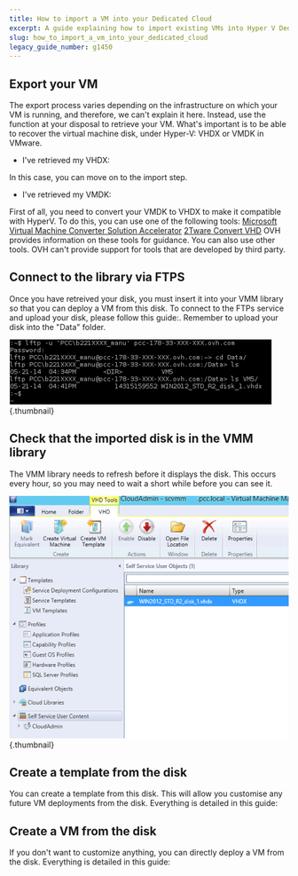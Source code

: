 ```yaml
---
title: How to import a VM into your Dedicated Cloud
excerpt: A guide explaining how to import existing VMs into Hyper V Dedicated Cloud
slug: how_to_import_a_vm_into_your_dedicated_cloud
legacy_guide_number: g1450
---
```



## Export your VM
The export process varies depending on the infrastructure on which your VM is running, and therefore, we can't explain it here. Instead, use the function at your disposal to retrieve your VM. What's important is to be able to recover the virtual machine disk, under Hyper-V: VHDX or VMDK in VMware.


- I've retrieved my VHDX:

In this case, you can move on to the import step.


- I've retrieved my VMDK:

First of all, you need to convert your VMDK to VHDX to make it compatible with HyperV. To do this, you can use one of the following tools:
[Microsoft Virtual Machine Converter Solution Accelerator](http://www.microsoft.com/en-us/download/details.aspx?id=34591)
[2Tware Convert VHD](http://www.2tware.com/product/6/2twareconvertvhdfree)
OVH provides information on these tools for guidance. You can also use other tools.
OVH can't provide support for tools that are developed by third party.


## Connect to the library via FTPS
Once you have retreived your disk, you must insert it into your VMM library so that you can deploy a VM from this disk. To connect to the FTPs service and upload your disk, please follow this guide:[]({legacy}1425).
Remember to upload your disk into the "Data" folder.

![](images/img_1995.jpg){.thumbnail}


## Check that the imported disk is in the VMM library
The VMM library needs to refresh before it displays the disk. This occurs every hour, so you may need to wait a short while before you can see it.

![](images/img_1996.jpg){.thumbnail}


## Create a template from the disk
You can create a template from this disk. This will allow you customise any future VM deployments from the disk. Everything is detailed in this guide:[]({legacy}1436)


## Create a VM from the disk
If you don't want to customize anything, you can directly deploy a VM from the disk. Everything is detailed in this guide: []({legacy}1426)

